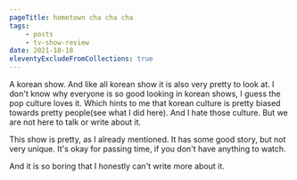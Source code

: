 ```yaml
---
pageTitle: hometown cha cha cha
tags:
    - posts
    - tv-show-review
date: 2021-10-18
eleventyExcludeFromCollections: true
---
```

A korean show. And like all korean show it is also very pretty to look at. I don't know why everyone is so good looking in korean shows, I guess the pop culture loves it. Which hints to me that korean culture is pretty biased towards pretty people(see what I did here). And I hate those culture. But we are not here to talk or write about it.

This show is pretty, as I already mentioned. It has some good story, but not very unique. It's okay for passing time, if you don't have anything to watch.

And it is so boring that I honestly can't write more about it.